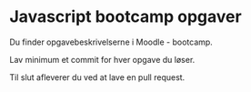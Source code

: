 # Javascript bootcamp opgaver
Du finder opgavebeskrivelserne i Moodle - bootcamp.

Lav minimum et commit for hver opgave du løser.

Til slut afleverer du ved at lave en pull request.
